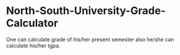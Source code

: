 # North-South-University-Grade-Calculator
One can calculate grade of his/her present semester also he/she can calculate his/her tgpa.
